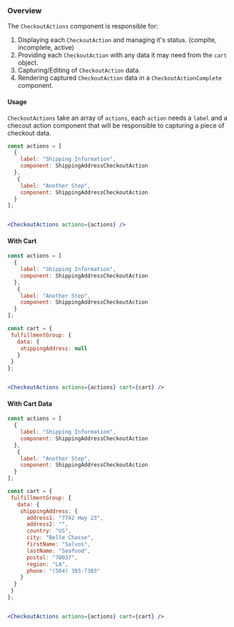 ### Overview
The `CheckoutActions` component is responsible for:
1. Displaying each `CheckoutAction` and managing it's status. (complte, incomplete, active)
2. Providing each  `CheckoutAction` with any data it may need from the `cart` object.
3. Capturing/Editing of `CheckoutAction` data.
4. Rendering captured `CheckoutAction` data in a `CheckoutActionComplete` component.

#### Usage
`CheckoutActions` take an array of `actions`, each `action` needs a `label` and a checout action component that will be responsible to capturing a piece of checkout data.

```jsx
const actions = [
  {
    label: "Shipping Information",
    component: ShippingAddressCheckoutAction
  },
   {
    label: "Another Step",
    component: ShippingAddressCheckoutAction
  }
];


<CheckoutActions actions={actions} />
```

#### With Cart

```jsx
const actions = [
  {
    label: "Shipping Information",
    component: ShippingAddressCheckoutAction
  },
   {
    label: "Another Step",
    component: ShippingAddressCheckoutAction
  }
];

const cart = {
 fulfillmentGroup: {
   data: {
    shippingAddress: null
   }
 }
};


<CheckoutActions actions={actions} cart={cart} />
```

#### With Cart Data

```jsx
const actions = [
  {
    label: "Shipping Information",
    component: ShippingAddressCheckoutAction
  },
   {
    label: "Another Step",
    component: ShippingAddressCheckoutAction
  }
];

const cart = {
 fulfillmentGroup: {
   data: {
    shippingAddress: {
      address1: "7742 Hwy 23",
      address2: "",
      country: "US",
      city: "Belle Chasse",
      firstName: "Salvos",
      lastName: "Seafood",
      postal: "70037",
      region: "LA",
      phone: "(504) 393-7303"
    }
  }
 }
};


<CheckoutActions actions={actions} cart={cart} />
```
